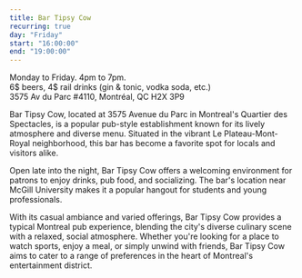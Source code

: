 ```yaml
---
title: Bar Tipsy Cow
recurring: true
day: "Friday"
start: "16:00:00"
end: "19:00:00"
---
```


Monday to Friday. 4pm to 7pm.<br>6$ beers, 4$ rail drinks (gin & tonic, vodka soda, etc.)<br>3575 Av du Parc #4110, Montréal, QC H2X 3P9

<!-- more -->

Bar Tipsy Cow, located at 3575 Avenue du Parc in Montreal's Quartier des Spectacles, is a popular pub-style establishment known for its lively atmosphere and diverse menu. Situated in the vibrant Le Plateau-Mont-Royal neighborhood, this bar has become a favorite spot for locals and visitors alike.

Open late into the night, Bar Tipsy Cow offers a welcoming environment for patrons to enjoy drinks, pub food, and socializing. The bar's location near McGill University makes it a popular hangout for students and young professionals.

With its casual ambiance and varied offerings, Bar Tipsy Cow provides a typical Montreal pub experience, blending the city's diverse culinary scene with a relaxed, social atmosphere. Whether you're looking for a place to watch sports, enjoy a meal, or simply unwind with friends, Bar Tipsy Cow aims to cater to a range of preferences in the heart of Montreal's entertainment district.
